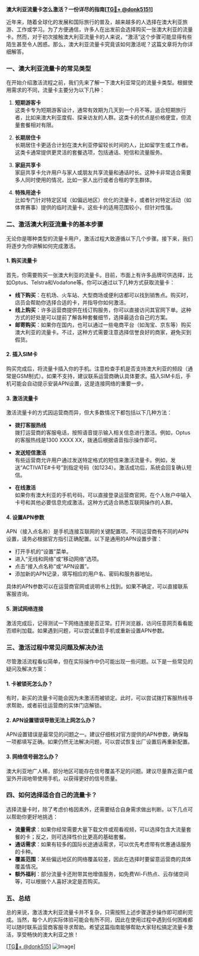 **澳大利亚流量卡怎么激活？一份详尽的指南[[TG💪+ @donk5151](https://t.me/s/donk5151)]**

近年来，随着全球化的发展和国际旅行的普及，越来越多的人选择在澳大利亚旅游、工作或学习。为了方便通信，许多人在出发前会选择购买一张澳大利亚的流量卡。然而，对于初次接触澳大利亚流量卡的人来说，“激活”这个步骤可能显得有些陌生甚至令人困惑。那么，澳大利亚流量卡究竟该如何激活呢？这篇文章将为你详细解答。

### 一、澳大利亚流量卡的常见类型

在开始介绍激活流程之前，我们先来了解一下澳大利亚常见的流量卡类型。根据使用需求的不同，流量卡主要分为以下几种：

1. **短期游客卡**  
   这类卡专为短期游客设计，通常有效期为几天到一个月不等。适合短期旅行者，比如来澳大利亚度假、探亲访友的人群。这类卡的优点是价格便宜，但流量套餐相对有限。

2. **长期居住卡**  
   长期居住卡更适合计划在澳大利亚停留较长时间的人，比如留学生或工作者。这类卡通常提供更灵活的套餐选项，包括通话、短信和流量服务。

3. **家庭共享卡**  
   家庭共享卡允许用户与家人或朋友共享流量和通话时长。这种卡非常适合需要多人同时使用的情况，比如一家人出行或者合租的学生群体。

4. **特殊用途卡**  
   比如专门针对特定区域（如偏远地区）优化的流量卡，或者针对特定活动（如体育赛事）提供的临时流量卡。这些卡的适用范围较小，但针对性强。

### 二、激活澳大利亚流量卡的基本步骤

无论你是哪种类型的流量卡用户，激活过程大致遵循以下几个步骤。接下来，我们将逐步为你讲解如何完成激活。

#### 1. 购买流量卡

首先，你需要购买一张澳大利亚的流量卡。目前，市面上有许多品牌可供选择，比如Optus、Telstra和Vodafone等。你可以通过以下几种方式获取流量卡：

- **线下购买**：在机场、火车站、大型商场或便利店都可以找到销售点。购买时，店员会帮助你选择合适的卡，并指导你如何激活。
- **线上购买**：许多运营商提供在线订购服务，你可以直接访问其官网下单。这种方式的好处是可以提前了解各种套餐细节，选择最适合自己的方案。
- **邮寄购买**：如果你在国内，也可以通过一些电商平台（如淘宝、京东等）购买澳大利亚的流量卡。不过，这种方式需要注意选择信誉良好的商家，避免买到假货。

#### 2. 插入SIM卡

购买完成后，将流量卡插入你的手机。注意检查手机是否支持澳大利亚的频段（通常是GSM制式）。如果不支持，建议联系运营商确认具体要求。插入SIM卡后，手机可能会自动提示安装APN设置，这是连接网络的重要一步。

#### 3. 激活流量卡

激活流量卡的方式因运营商而异，但大多数情况下都包括以下几种方法：

- **拨打客服热线**  
  拨打运营商的客服电话，按照语音提示输入相关信息进行激活。例如，Optus的客服热线是1300 XXXX XX，拨通后根据语音指示操作即可。

- **发送短信激活**  
  有些运营商允许用户通过发送特定格式的短信来激活流量卡。例如，发送“ACTIVATE#卡号”到指定号码（如1234）。激活成功后，系统会回复确认短信。

- **在线激活**  
  如果你有澳大利亚的手机号码，可以直接登录运营商官网，在个人账户中输入卡号和其他必要信息完成激活。这种方式适合熟悉互联网操作的人群。

#### 4. 设置APN参数

APN（接入点名称）是手机连接互联网的关键配置项。不同运营商有不同的APN设置，请务必根据官方指引正确配置。以下是通用的APN设置步骤：

- 打开手机的“设置”菜单。
- 进入“无线和网络”或“移动网络”选项。
- 点击“接入点名称”或“APN设置”。
- 添加新的APN记录，填写相应的用户名、密码和服务器地址。

具体的APN参数可以在运营商官网或说明书上找到。如果不确定，可以直接联系客服咨询。

#### 5. 测试网络连接

激活完成后，记得测试一下网络连接是否正常。打开浏览器，访问任意网页看看能否顺利加载。如果遇到问题，可以尝试重启手机或重新设置APN参数。

### 三、激活过程中常见问题及解决办法

尽管激活流程看似简单，但在实际操作中仍可能出现一些问题。以下是一些常见的疑问及解决方案：

#### 1. 卡被锁死怎么办？

有时，新买的流量卡可能会因为未激活而被锁定。此时，可以尝试拨打客服热线寻求帮助，或者前往运营商的实体门店解锁。

#### 2. APN设置错误导致无法上网怎么办？

APN设置错误是最常见的问题之一。建议仔细核对官方提供的APN参数，确保每一项都填写正确。如果仍然无法解决问题，可以尝试恢复出厂设置后再重新配置。

#### 3. 网络信号弱怎么办？

澳大利亚地广人稀，部分地区可能存在信号覆盖不足的问题。建议尽量靠近窗户或室外开阔地带使用手机，以获得更好的信号质量。

### 四、如何选择适合自己的流量卡？

选择流量卡时，除了考虑价格因素外，还需要结合自身需求做出判断。以下几点可以帮助你更好地挑选：

- **流量需求**：如果你经常需要大量下载文件或观看视频，可以选择包含大流量套餐的卡；反之，则可选择性价比更高的基础套餐。
- **通话需求**：如果有较多的国际长途通话需求，可以优先考虑带有优惠通话服务的卡种。
- **覆盖范围**：某些偏远地区的网络覆盖较差，因此在选择时要留意运营商的具体覆盖情况。
- **额外福利**：部分流量卡还附带其他增值服务，如免费Wi-Fi热点、云存储空间等，可以根据个人喜好决定是否购买。

### 五、总结

总的来说，激活澳大利亚流量卡并不复杂，只需按照上述步骤逐步操作即可顺利完成。当然，每个人的实际体验可能会有所不同，因此在使用过程中遇到任何困难都可以随时联系运营商客服寻求帮助。希望这篇指南能够帮助大家轻松搞定流量卡激活，享受畅快的澳大利亚之旅！

[[TG💪+ @donk5151](https://t.me/s/donk5151) ![Image](https://i.postimg.cc/rwNCRYN7/Snipaste-2025-04-30-17-27-05.png)]